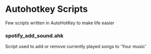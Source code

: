 # Autohotkey Scripts
Few scripts written in AutoHotKey to make life easier

### spotify_add_sound.ahk
Script used to add or remove currently played songs to 'Your music'
